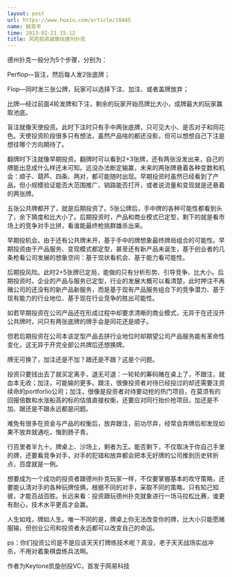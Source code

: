 ```yaml
---
layout: post
url: https://www.huxiu.com/article/10445
name: 姚亚平
time: 2013-02-21 15:12
title: 风险投资就像玩德州扑克
---
```

德州扑克一般分为5个步骤，分别为：

Perflop—盲注，然后每人发2张底牌；

Flop—同时发三张公牌，玩家可以选择下注、加注、或者盖牌放弃；

比牌—经过前面4轮发牌和下注，剩余的玩家开始亮牌比大小，成牌最大的玩家赢取池底。

盲注就像天使投资。此时下注时只有手中两张底牌，只可见大小、是否对子和同花色。天使投资阶段很多只有想法，虽然产品啥的都还没影，但可以想想自己下注是想往哪个方向期待了。

翻牌时下注就像早期投资。翻牌时可以看到2+3张牌，还有两张没发出来，自己的牌能出息成什么样还未可知。远没办法断定输赢，未来的两张牌悬着各种变数和机会：顺子、葫芦、四条、两对，都可能随时出现。早期投资时虽然已经看到了产品，但小规模验证能否大范围推广、销路能否打开，或者说流量和变现就是还悬着的两张牌。

五张公共牌都开了，就是后期投资了。5张公牌后，手中牌的各种可能性都看到头了，余下猜度和比大小了。后期投资时，产品和商业模式已定型，剩下的就是看市场上的竞争对手比拼，看谁能最终枪挑群雄杀出来。

早期投机会。由于还有公共牌未开，基于手中的牌想象最终牌局组合的可能性。早期投资由于产品服务、变现模式都定型，甚至还有新产品未诞生，基于创业者的几条枪看公司发展的想象空间：基于现状看机会、基于能力看可能性。

后期投风险。此时2+5张牌已定局，能做的只有分析形势、引导竞争、比大小。后期投资时，企业的产品与服务已定型，行业的发展大概可以看清楚，此时押注不再赌公司的还没有的新产品新服务，而是基于现有产品服务组合下的竞争潜力、基于现有能力的行业地位、基于现在行业竞争的胜出可能性。

如若早期投资在公司产品还在形成过程中却要求清晰的商业模式，无异于在还没开公共牌时，问只有两张底牌的牌手会是同花还是顺子。

但若后期投资在公司本该定型产品去拼行业地位时却期望公司产品服务能有革命性变化，这无异于开完全部公共牌后还想换牌。

牌无可换了，加注还是不加？跟还是不跟？这是个问题。

投资只要钱出去了就买定离手，退无可退：一轮轮的筹码赌在桌上了，不跟注，就血本无收；加注，可能输的更多。跟注，很像投资者对待已经投过的却还需要注资续命的portforlio公司；加注，很像是投资者对待要动抢的热门项目，在莫须有的回报倍数和水涨船高的标的估值直接权衡，还要应对同行抬价抢项目。加还是不加、跟还是不跟永远都是问题。

难免有很多在资金与产品的权衡后，放弃跟注，前功尽弃，经常会弃牌后却发现如果不放弃就通吃，悔到肠子青。

行百里者半九十。牌桌上、沙场上，剩者为王。能否剩下，不仅取决于你自己手里的牌，还要看竞争对手，对手的犯错和放弃都会把本无好牌的公司推到历史转折点，百度就是一例。

想要成为一个成功的投资者跟德州扑克玩家一样，不仅要掌握基本的攻守策略，还要能认清对手的各种玩牌伎俩，根据不同的对手，采取不同的策略，只有知己知彼，才能百战百胜。长远来看：投资跟玩德州扑克就象进行一场马拉松比赛，谁更有耐心，技术水平更高才会赢。

人生如戏，牌如人生。唯一不同的是，牌桌上你无法改变你的牌，比大小只能愿赌服输，但创业公司和投资者永远都可以改变自己的命运。

ps：你们投资公司是不是应该天天打牌练技术呢？真没，老子天天战场实战冲杀，不用对着象棋盘练兵法啊。

作者为Keytone凯旋创投VC，首发于网易科技

